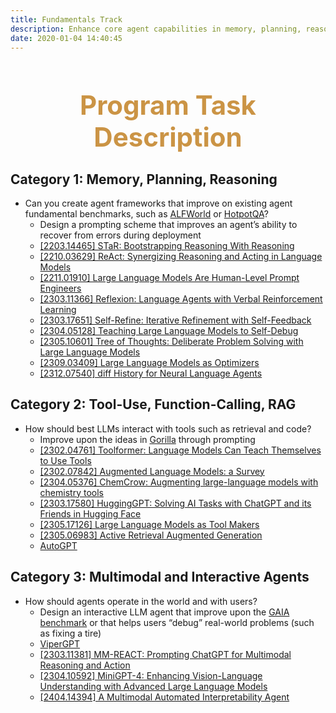 ```yaml
---
title: Fundamentals Track
description: Enhance core agent capabilities in memory, planning, reasoning, tool-use, and multimodal interactions. Improve existing frameworks, design novel prompting schemes, and develop better methods for agents to interact with various tools and environments.
date: 2020-01-04 14:40:45
---
```


<div style="text-align: center;">
  <h1 style="font-weight: bold; font-size: 3em; color: #CB9445;">Program Task Description</h1>
</div>

<h2>Category 1: Memory, Planning, Reasoning</h2>
<ul>
   <li>
      Can you create agent frameworks that improve on existing agent fundamental benchmarks, such as <a href="https://alfworld.github.io/">ALFWorld</a> or <a href="https://hotpotqa.github.io/">HotpotQA</a>? 
      <ul>
         <li>
            Design a prompting scheme that improves an agent’s ability to recover from errors during deployment  
        </li>
         <li>
            <a href="https://arxiv.org/abs/2203.14465">[2203.14465] STaR: Bootstrapping Reasoning With Reasoning</a> 
        </li>
         <li>
           <a href="https://arxiv.org/abs/2210.03629">[2210.03629] ReAct: Synergizing Reasoning and Acting in Language Models</a>
         </li>
         <li>
           <a href="https://arxiv.org/abs/2211.01910">[2211.01910] Large Language Models Are Human-Level Prompt Engineers</a>
         </li>
         <li>
           <a href="https://arxiv.org/abs/2303.11366">[2303.11366] Reflexion: Language Agents with Verbal Reinforcement Learning</a>
         </li>
        <li>
          <a href="https://arxiv.org/abs/2303.17651">[2303.17651] Self-Refine: Iterative Refinement with Self-Feedback</a>
        </li>
        <li>
          <a href="https://arxiv.org/abs/2304.05128">[2304.05128] Teaching Large Language Models to Self-Debug</a>
        </li>
       <li>
          <a href="https://arxiv.org/abs/2305.10601">[2305.10601] Tree of Thoughts: Deliberate Problem Solving with Large Language Models</a>
        </li>
       <li>
          <a href="https://arxiv.org/abs/2309.03409">[2309.03409] Large Language Models as Optimizers</a>
        </li>
       <li>
          <a href="https://arxiv.org/abs/2312.07540">[2312.07540] diff History for Neural Language Agents</a>
        </li>
      </ul>
   </li>
</ul>

<h2>Category 2: Tool-Use, Function-Calling, RAG</h2>
<ul>
   <li>
      How should best LLMs interact with tools such as retrieval and code? 
      <ul>
         <li>
            Improve upon the ideas in <a href="https://gorilla.cs.berkeley.edu/">Gorilla</a> through prompting  
        </li>
         <li>
            <a href="https://arxiv.org/abs/2302.04761">[2302.04761] Toolformer: Language Models Can Teach Themselves to Use Tools</a> 
        </li>
         <li>
           <a href="https://arxiv.org/abs/2302.07842">[2302.07842] Augmented Language Models: a Survey</a>
         </li>
        <li>
           <a href="https://arxiv.org/abs/2304.05376">[2304.05376] ChemCrow: Augmenting large-language models with chemistry tools</a>
         </li>
        <li>
           <a href="https://arxiv.org/abs/2303.17580">[2303.17580] HuggingGPT: Solving AI Tasks with ChatGPT and its Friends in Hugging Face</a>
         </li>
       <li>
           <a href="https://arxiv.org/abs/2305.17126">[2305.17126] Large Language Models as Tool Makers</a>
         </li>
       <li>
           <a href="https://arxiv.org/abs/2305.06983">[2305.06983] Active Retrieval Augmented Generation</a>
         </li>
       <li>
           <a href="https://github.com/Significant-Gravitas/AutoGPT">AutoGPT</a>
         </li>
      </ul>
   </li>
</ul>

<h2>Category 3: Multimodal and Interactive Agents</h2>
<ul>
   <li>
      How should agents operate in the world and with users? 
      <ul>
         <li>
            Design an interactive LLM agent that improve upon the <a href="https://arxiv.org/abs/2311.12983">GAIA benchmark</a> or that helps users “debug” real-world problems (such as fixing a tire)  
        </li>
         <li>
            <a href="https://viper.cs.columbia.edu/">ViperGPT</a> 
        </li>
         <li>
           <a href="https://arxiv.org/abs/2303.11381">[2303.11381] MM-REACT: Prompting ChatGPT for Multimodal Reasoning and Action</a>
         </li>
       <li>
           <a href="https://arxiv.org/abs/2304.10592">[2304.10592] MiniGPT-4: Enhancing Vision-Language Understanding with Advanced Large Language Models</a>
         </li>
      <li>
           <a href="https://arxiv.org/abs/2404.14394">[2404.14394] A Multimodal Automated Interpretability Agent</a>
         </li>
      </ul>
   </li>
</ul>
